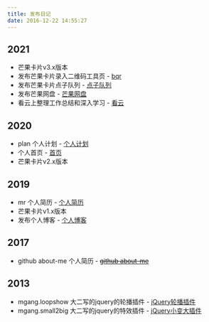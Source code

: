 ```yaml
---
title: 发布日记
date: 2016-12-22 14:55:27
---
```


## 2021
* 芒果卡片v3.x版本
* 发布芒果卡片录入二维码工具页 - [bqr](http://mg.meiflower.top/cp/bqr)
* 发布芒果卡片点子队列 - [点子队列](http://mg.meiflower.top/cp/keyqueue)
* 发布芒果网盘 - [芒果网盘](http://disk.meiflower.top)
* 看云上整理工作总结和深入学习 - [看云](https://www.kancloud.cn)

## 2020
* plan 个人计划 - [个人计划](http://mg.meiflower.top/plan)
* 个人首页 - [首页](http://meiflower.top)
* 芒果卡片v2.x版本

## 2019
* mr 个人简历 - [个人简历](http://mg.meiflower.top/mr)
* 芒果卡片v1.x版本
* 发布个人博客 - [个人博客](http://mg.meiflower.top/mb)

## 2017
* github about-me 个人简历 - ~~[github about-me](https://mg0324.github.io/about-me/)~~

## 2013
* mgang.loopshow 大二写的jquery的轮播插件 - [jQuery轮播插件](https://mg0324.github.io/mgang.LoopShow/index.html)
* mgang.small2big 大二写的jquery的特效插件 - [jQuery小变大插件](https://mg0324.github.io/mgang.Small2Big/)




